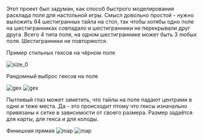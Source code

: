 Этот проект был задуман, как способ быстрого моделирования расклада поля для настольной игры.
Смысл довольно простой - нужно выложить 64 шестигранных тайла на стол, так чтобы хотябы одно поле на шестигранниках совпадало и шестигранники не перекрывали друг друга.
Всего 4 типа поля, на одном шестиграннике может быть 3 любых поля. Шестигранники не повторяются.

Пример стильных гексов на чёрном поле

![size_0](https://github.com/iisakov/BoardGame/assets/59264679/1f041bea-973f-44a7-a90a-a5303a6e004b) 

Рандомный выброс гексов на поле

![gex](https://github.com/iisakov/BoardGame/assets/59264679/01fafe7b-6ff8-438d-8a76-fa14973988c8)
![gex](https://github.com/iisakov/BoardGame/assets/59264679/6029482e-bafb-4ee7-bf44-6a6eae5c8ecd)


Пытливый глаз может заметить, что тайлы на поле падают центрами в одни и теже места. Да - это происходит птому что гексы изначально привязаны к сетке в зависимости от своего размера. Размер задаётся для карты, для гекса и для колоды.


Финишная прямая
![map](https://github.com/iisakov/BoardGame/assets/59264679/2fa3c4f3-529d-4004-9d29-98ed46d11cfc)
![map](https://github.com/iisakov/BoardGame/assets/59264679/1843f6bb-34c1-4cc1-b71c-b21eeb3c6660)
